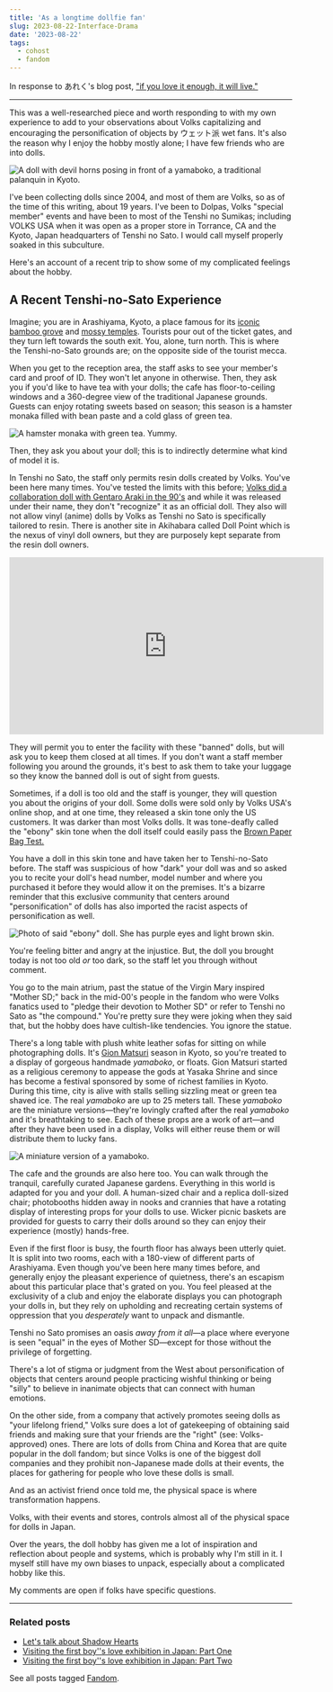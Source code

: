 ```yaml
---
title: 'As a longtime dollfie fan'
slug: 2023-08-22-Interface-Drama
date: '2023-08-22'
tags:
  - cohost
  - fandom
---
```


In response to あれく's blog post, ["if you love it enough, it will live."](https://denden.garden/2023/08/29/volks-dollfie/)

---

This was a well-researched piece and worth responding to with my own experience to add to your observations about Volks capitalizing and encouraging the personification of objects by ウェット派 wet fans. It's also the reason why I enjoy the hobby mostly alone; I have few friends who are into dolls.

![A doll with devil horns posing in front of a yamaboko, a traditional palanquin in Kyoto.](dom.JPG)

I've been collecting dolls since 2004, and most of them are Volks, so as of the time of this writing, about 19 years. I've been to Dolpas, Volks "special member" events and have been to most of the Tenshi no Sumikas; including VOLKS USA when it was open as a proper store in Torrance, CA and the Kyoto, Japan headquarters of Tenshi no Sato. I would call myself properly soaked in this subculture.

Here's an account of a recent trip to show some of my complicated feelings about the hobby.

## A Recent Tenshi-no-Sato Experience

Imagine; you are in Arashiyama, Kyoto, a place famous for its [iconic bamboo grove](https://www.japan.travel/en/spot/1141/) and [mossy temples](http://saihoji-kokedera.com/en/about.html). Tourists pour out of the ticket gates, and they turn left towards the south exit. You, alone, turn north. This is where the Tenshi-no-Sato grounds are; on the opposite side of the tourist mecca.

When you get to the reception area, the staff asks to see your member's card and proof of ID. They won't let anyone in otherwise. Then, they ask you if you'd like to have tea with your dolls; the cafe has floor-to-ceiling windows and a 360-degree view of the traditional Japanese grounds. Guests can enjoy rotating sweets based on season; this season is a hamster monaka filled with bean paste and a cold glass of green tea.

![A hamster monaka with green tea. Yummy.](monaka.jpg)

Then, they ask you about your doll; this is to indirectly determine what kind of model it is.

In Tenshi no Sato, the staff only permits resin dolls created by Volks. You've been here many times. You've tested the limits with this before; [Volks did a collaboration doll with Gentaro Araki in the 90's](https://bjd.fandom.com/wiki/Alchemic_Labo_Unoss) and while it was released under their name, they don't "recognize" it as an official doll. They also will not allow vinyl (anime) dolls by Volks as Tenshi no Sato is specifically tailored to resin. There is another site in Akihabara called Doll Point which is the nexus of vinyl doll owners, but they are purposely kept separate from the resin doll owners.

<iframe width="560" height="315" src="https://www.youtube.com/embed/CWT8L_294H0?si=XTt43qQ2PK-jGItd" title="YouTube video player" frameborder="0" allow="accelerometer; autoplay; clipboard-write; encrypted-media; gyroscope; picture-in-picture; web-share" referrerpolicy="strict-origin-when-cross-origin" allowfullscreen></iframe>

They will permit you to enter the facility with these "banned" dolls, but will ask you to keep them closed at all times. If you don't want a staff member following you around the grounds, it's best to ask them to take your luggage so they know the banned doll is out of sight from guests.

Sometimes, if a doll is too old and the staff is younger, they will question you about the origins of your doll. Some dolls were sold only by Volks USA's online shop, and at one time, they released a skin tone only the US customers. It was darker than most Volks dolls. It was tone-deafly called the "ebony" skin tone when the doll itself could easily pass the [Brown Paper Bag Test.](https://en.wikipedia.org/wiki/Brown_paper_bag_test)

You have a doll in this skin tone and have taken her to Tenshi-no-Sato before. The staff was suspicious of how "dark" your doll was and so asked you to recite your doll's head number, model number and where you purchased it before they would allow it on the premises. It's a bizarre reminder that this exclusive community that centers around "personification" of dolls has also imported the racist aspects of personification as well.

![Photo of said "ebony" doll. She has purple eyes and light brown skin.](petrol.jpg)

You're feeling bitter and angry at the injustice. But, the doll you brought today is not too old _or_ too dark, so the staff let you through without comment.

You go to the main atrium, past the statue of the Virgin Mary inspired "Mother SD;" back in the mid-00's people in the fandom who were Volks fanatics used to "pledge their devotion to Mother SD" or refer to Tenshi no Sato as "the compound." You're pretty sure they were joking when they said that, but the hobby does have cultish-like tendencies. You ignore the statue.

There's a long table with plush white leather sofas for sitting on while photographing dolls. It's [Gion Matsuri](https://kyoto.travel/en/season_festivals/gion_matsuri.html) season in Kyoto, so you're treated to a display of gorgeous handmade _yamaboko_, or floats. Gion Matsuri started as a religious ceremony to appease the gods at Yasaka Shrine and since has become a festival sponsored by some of richest families in Kyoto. During this time, city is alive with stalls selling sizzling meat or green tea shaved ice. The real _yamaboko_ are up to 25 meters tall. These _yamaboko_ are the miniature versions—they're lovingly crafted after the real _yamaboko_ and it's breathtaking to see. Each of these props are a work of art—and after they have been used in a display, Volks will either reuse them or will distribute them to lucky fans.

![A miniature version of a yamaboko.](yamaboko.jpg)

The cafe and the grounds are also here too. You can walk through the tranquil, carefully curated Japanese gardens. Everything in this world is adapted for you and your doll. A human-sized chair and a replica doll-sized chair; photobooths hidden away in nooks and crannies that have a rotating display of interesting props for your dolls to use. Wicker picnic baskets are provided for guests to carry their dolls around so they can enjoy their experience (mostly) hands-free.

Even if the first floor is busy, the fourth floor has always been utterly quiet. It is split into two rooms, each with a 180-view of different parts of Arashiyama. Even though you've been here many times before, and generally enjoy the pleasant experience of quietness, there's an escapism about this particular place that's grated on you. You feel pleased at the exclusivity of a club and enjoy the elaborate displays you can photograph your dolls in, but they rely on upholding and recreating certain systems of oppression that you _desperately_ want to unpack and dismantle.

Tenshi no Sato promises an oasis _away from it all_—a place where everyone is seen "equal" in the eyes of Mother SD—except for those without the privilege of forgetting.

There's a lot of stigma or judgment from the West about personification of objects that centers around people practicing wishful thinking or being "silly" to believe in inanimate objects that can connect with human emotions.

On the other side, from a company that actively promotes seeing dolls as "your lifelong friend," Volks sure does a lot of gatekeeping of obtaining said friends and making sure that your friends are the "right" (see: Volks-approved) ones. There are lots of dolls from China and Korea that are quite popular in the doll fandom; but since Volks is one of the biggest doll companies and they prohibit non-Japanese made dolls at their events, the places for gathering for people who love these dolls is small.

And as an activist friend once told me, the physical space is where transformation happens.

Volks, with their events and stores, controls almost all of the physical space for dolls in Japan.

Over the years, the doll hobby has given me a lot of inspiration and reflection about people and systems, which is probably why I'm still in it. I myself still have my own biases to unpack, especially about a complicated hobby like this.

My comments are open if folks have specific questions.

---

### Related posts

* [Let's talk about Shadow Hearts](/blog/posts/2023-07-03-Lets-talk-about-Shadow-Hearts/)
* [Visiting the first boy''s love exhibition in Japan: Part One](/blog/posts/2023-09-02-Visiting-the-First-Boys-Love-Exhibition-in-Japan)
* [Visiting the first boy''s love exhibition in Japan: Part Two](/blog/posts/2023-09-30-Visiting-the-First-Boys-Love-Exhibition-in-Japan)

See all posts tagged [Fandom](/tags/fandom/).